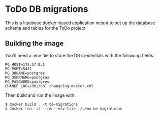 # ToDo DB migrations

This is a liquibase docker-based application meant to set up the database schema and tables for the ToDo project.

## Building the image 
You'll need a .env file to store the DB credentials with the following fields:

```shell
PG_HOST=172.17.0.1
PG_PORT=5432
PG_DBNAME=postgres
PG_USERNAME=postgres
PG_PASSWORD=postgres
CHANGE_LOG=/db1/db1.changelog-master.xml
```
Then build and run the image with:

```shell
$ docker build . -t be-migrations
$ docker run -it --rm --env-file ./.env be-migrations
```

